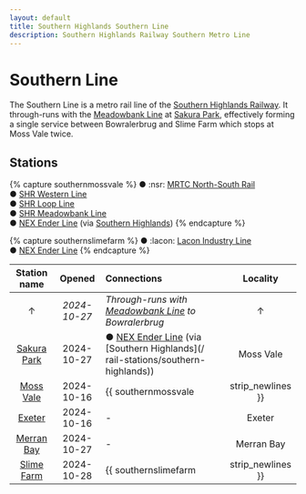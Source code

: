 ```yaml
---
layout: default
title: Southern Highlands Southern Line
description: Southern Highlands Railway Southern Metro Line
---
```


# Southern Line

The Southern Line is a metro rail line of the [Southern Highlands Railway](/rail-networks/shr).
It through-runs with the [Meadowbank Line](/rail-lines/shr-meadowbank-line) at
[Sakura Park](/rail-stations/sakura-park), effectively forming a single service
between Bowralerbrug and Slime Farm which stops at Moss Vale twice.

## Stations

{% capture southernmossvale %}
● :nsr: [MRTC North-South Rail](/rail-lines/mrtc-north-south-rail-line)<br/>
● [SHR Western Line](/rail-lines/shr-western-line)<br/>
● [SHR Loop Line](/rail-lines/shr-loop-line)<br/>
● [SHR Meadowbank Line](/rail-lines/shr-meadowbank-line)<br/>
● [NEX Ender Line](/rail-lines/nex-ender-line) (via [Southern Highlands](/rail-stations/southern-highlands))
{% endcapture %}

{% capture southernslimefarm %}
● :lacon: [Lacon Industry Line](/rail-lines/lcn-industry-line)<br/>
● [NEX Ender Line](/rail-lines/nex-ender-line)
{% endcapture %}

| Station name | Opened | Connections | Locality |
|:---:|:---:|:---|:---:|
| ↑ | *2024-10-27* | *Through-runs with [Meadowbank Line](/rail-lines/shr-meadowbank-line) to Bowralerbrug* | ↑ |
| [Sakura Park](/rail-stations/sakura-park) | 2024-10-27 | ● [NEX Ender Line](/rail-lines/nex-ender-line) (via [Southern Highlands](/ rail-stations/southern-highlands)) | Moss Vale |
| [Moss Vale](/rail-stations/moss-vale) | 2024-10-16 | {{ southernmossvale | strip_newlines }} | Moss Vale |
| [Exeter](/rail-stations/exeter) | 2024-10-16 | - | Exeter |
| [Merran Bay](/rail-stations/merran-bay) | 2024-10-27 | - | Merran Bay |
| [Slime Farm](/rail-stations/slime-farm) | 2024-10-28 | {{ southernslimefarm | strip_newlines }} | Slime Farm |
